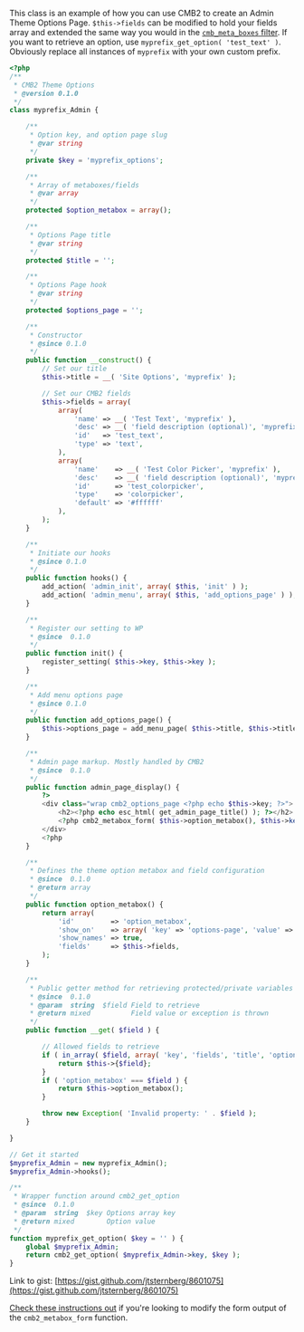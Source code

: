 This class is an example of how you can use CMB2 to create an Admin Theme Options Page. `$this->fields` can be modified to hold your fields array and extended the same way you would in the [`cmb_meta_boxes` filter](https://github.com/WebDevStudios/CMB2/blob/master/example-functions.php). If you want to retrieve an option, use `myprefix_get_option( 'test_text' )`. Obviously replace all instances of `myprefix` with your own custom prefix.

```php
<?php
/**
 * CMB2 Theme Options
 * @version 0.1.0
 */
class myprefix_Admin {

 	/**
 	 * Option key, and option page slug
 	 * @var string
 	 */
	private $key = 'myprefix_options';

	/**
	 * Array of metaboxes/fields
	 * @var array
	 */
	protected $option_metabox = array();

	/**
	 * Options Page title
	 * @var string
	 */
	protected $title = '';

	/**
	 * Options Page hook
	 * @var string
	 */
	protected $options_page = '';

	/**
	 * Constructor
	 * @since 0.1.0
	 */
	public function __construct() {
		// Set our title
		$this->title = __( 'Site Options', 'myprefix' );

		// Set our CMB2 fields
		$this->fields = array(
			array(
				'name' => __( 'Test Text', 'myprefix' ),
				'desc' => __( 'field description (optional)', 'myprefix' ),
				'id'   => 'test_text',
				'type' => 'text',
			),
			array(
				'name'    => __( 'Test Color Picker', 'myprefix' ),
				'desc'    => __( 'field description (optional)', 'myprefix' ),
				'id'      => 'test_colorpicker',
				'type'    => 'colorpicker',
				'default' => '#ffffff'
			),
		);
 	}

	/**
	 * Initiate our hooks
	 * @since 0.1.0
	 */
	public function hooks() {
		add_action( 'admin_init', array( $this, 'init' ) );
		add_action( 'admin_menu', array( $this, 'add_options_page' ) );
	}

	/**
	 * Register our setting to WP
	 * @since  0.1.0
	 */
	public function init() {
		register_setting( $this->key, $this->key );
	}

	/**
	 * Add menu options page
	 * @since 0.1.0
	 */
	public function add_options_page() {
		$this->options_page = add_menu_page( $this->title, $this->title, 'manage_options', $this->key, array( $this, 'admin_page_display' ) );
	}

	/**
	 * Admin page markup. Mostly handled by CMB2
	 * @since  0.1.0
	 */
	public function admin_page_display() {
		?>
		<div class="wrap cmb2_options_page <?php echo $this->key; ?>">
			<h2><?php echo esc_html( get_admin_page_title() ); ?></h2>
			<?php cmb2_metabox_form( $this->option_metabox(), $this->key ); ?>
		</div>
		<?php
	}

	/**
	 * Defines the theme option metabox and field configuration
	 * @since  0.1.0
	 * @return array
	 */
	public function option_metabox() {
		return array(
			'id'         => 'option_metabox',
			'show_on'    => array( 'key' => 'options-page', 'value' => array( $this->key, ), ),
			'show_names' => true,
			'fields'     => $this->fields,
		);
	}

	/**
	 * Public getter method for retrieving protected/private variables
	 * @since  0.1.0
	 * @param  string  $field Field to retrieve
	 * @return mixed          Field value or exception is thrown
	 */
	public function __get( $field ) {

		// Allowed fields to retrieve
		if ( in_array( $field, array( 'key', 'fields', 'title', 'options_page' ), true ) ) {
			return $this->{$field};
		}
		if ( 'option_metabox' === $field ) {
			return $this->option_metabox();
		}

		throw new Exception( 'Invalid property: ' . $field );
	}

}

// Get it started
$myprefix_Admin = new myprefix_Admin();
$myprefix_Admin->hooks();

/**
 * Wrapper function around cmb2_get_option
 * @since  0.1.0
 * @param  string  $key Options array key
 * @return mixed        Option value
 */
function myprefix_get_option( $key = '' ) {
	global $myprefix_Admin;
	return cmb2_get_option( $myprefix_Admin->key, $key );
}
```

Link to gist: [https://gist.github.com/jtsternberg/8601075](https://gist.github.com/jtsternberg/8601075)

[Check these instructions out](https://github.com/WebDevStudios/CMB2/issues/130#issuecomment-68160722) if you're looking to modify the form output of the `cmb2_metabox_form` function.